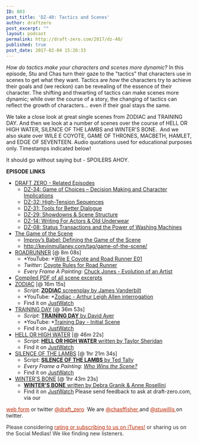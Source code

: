 ```yaml
---
ID: 803
post_title: 'DZ-40: Tactics and Scenes'
author: draftzero
post_excerpt: ""
layout: podcast
permalink: http://draft-zero.com/2017/dz-40/
published: true
post_date: 2017-02-04 15:26:33
---
```

*How do tactics make your characters and scenes more dynamic?* In this episode, Stu and Chas turn their gaze to the "tactics" that characters use in scenes to get what they want. Tactics are *how* the characters try to achieve their goals and (we reckon) can be revealing of the essence of their character. The shifting and thwarting of tactics can make scenes more dynamic; while over the course of a story, the changing of tactics can reflect the growth of characters... even if their goal stays the same. <div>
  We take a close look at great single scenes from ZODIAC and TRAINING DAY. And then we look at a number of scenes over the course of HELL OR HIGH WATER, SILENCE OF THE LAMBS and WINTER'S BONE.  And we also skate over WILE E COYOTE, GAME OF THRONES, MACBETH, HAMLET, and EDGE OF SEVENTEEN. Audio quotations used for educational purposes only. Timestamps indicated below!
</div> It should go without saying but - SPOILERS AHOY. 

**EPISODE LINKS** 
*   <span style="text-decoration: underline;">DRAFT ZERO - Related Episodes</span> 
    *   <a href="http://draft-zero.com/2016/dz-34/" target="_blank">DZ-34: Game of Choices – Decision Making and Character Implications</a>
    *   <a href="http://draft-zero.com/2016/dz-32/" target="_blank">DZ-32: High-Tension Sequences</a>
    *   <a href="http://draft-zero.com/2016/dz-31/" target="_blank">DZ-31: Tools for Better Dialogue</a>
    *   <a href="http://draft-zero.com/2016/dz-29/" target="_blank">DZ-29: Showdowns & Scene Structure</a>
    *   <a href="http://draft-zero.com/2014/dz-14/" target="_blank">DZ-14: Writing For Actors & Old Underwear</a>
    *   <a href="http://draft-zero.com/2014/dz-08/" target="_blank">DZ-08: Status Transactions and the Power of Washing Machines</a>
*   <span style="text-decoration: underline;">The Game of the Scene</span> 
    *   <a href="http://splitsider.com/2012/11/improvs-babel-defining-the-game-of-the-scene/" target="_blank"><span class="name">Improv’s Babel: Defining the Game of the Scene</span></a>
    *   <a href="http://kevinmullaney.com/tag/game-of-the-scene/" target="_blank"><span class="name">http://kevinmullaney.com/tag/game-of-the-scene/</span></a>
*   <span style="text-decoration: underline;">ROADRUNNER</span> [@ 8m 08s] 
    *   *YouTube: *<a href="https://www.youtube.com/watch?v=_W_wz7qQVN0&t=21s" target="_blank">Wile E Coyote and Road Runner E01</a>
    *   <span class="name"><em>Twitter:</em> <a href="https://twitter.com/AmosPosner/status/573228578013384704/photo/1" target="_blank">Coyote Rules for Road Runner</a></span>
    *   <span class="name"><em>Every Frame A Painting: </em><a href="https://www.youtube.com/watch?v=kHpXle4NqWI" target="_blank">Chuck Jones - Evolution of an Artist</a></span>
*   <a href="http://traffic.libsyn.com/draftzero/DZ-40_TacticsAndScenes_ScriptExcerpts.pdf" target="_blank">Compiled PDF of all scene excerpts</a>
*   <span style="text-decoration: underline;">ZODIAC</span> [@ 16m 15s] 
    *   <span class="name done"><em>Script</em>: <a href="http://www.screenplaydb.com/film/scripts/Zodiac.PDF" target="_blank"><strong>ZODIAC</strong> screenplay by James Vanderbilt</a></span>
    *   *YouTube: *<a href="https://www.youtube.com/watch?v=5D13q-2I62w" target="_blank">Zodiac - Arthur Leigh Allen interrogation</a>
    *   Find it on <a href="https://www.justwatch.com/us/movie/zodiac" target="_blank">JustWatch</a>
*   <span style="text-decoration: underline;"><span class="name done">TRAINING DAY</span></span><span class="name done"> [@ 36m 53s]</span> 
    *   <span class="name done"><em>Script</em>: <a href="http://www.dailyscript.com/scripts/Training_Day.pdf" target="_blank"><strong>TRAINING DAY</strong> by David Ayer</a></span>
    *   *YouTube: *<a href="https://www.youtube.com/watch?v=FlZRHx9InKo" target="_blank">Training Day - Initial Scene</a>
    *   Find it on <a href="https://www.justwatch.com/us/movie/jour-de-formation" target="_blank">JustWatch</a>
*   <span style="text-decoration: underline;">HELL OR HIGH WATER</span> [@ 46m 22s] 
    *   <span class="name done"><em>Script</em>: <a href="http://www.la-screenwriter.com/2016/12/16/hell-or-high-water-script/" target="_blank"><strong>HELL OR HIGH WATER</strong> written by Taylor Sheridan</a></span>
    *   Find it on <a href="https://www.justwatch.com/us/movie/hell-or-high-water" target="_blank">JustWatch</a>
*   <span style="text-decoration: underline;">SILENCE OF THE LAMBS</span> [@ 1hr 21m 34s] 
    *   Script: <a href="http://www.chrisjonesblog.com/images/2014/07/Silence-of-the-Lambs.pdf" target="_blank"><strong>SILENCE OF THE LAMBS</strong> by Ted Tally</a>
    *   *Every Frame a Painting*: *<a href="https://www.youtube.com/watch?v=5V-k-p4wzxg" target="_blank">Who Wins the Scene?</a>*
    *   Find it on <a href="https://www.justwatch.com/us/movie/the-silence-of-the-lambs" target="_blank">JustWatch</a>
*   <span style="text-decoration: underline;"><span class="name done">WINTER'S BONE</span></span><span class="name done"> [@ 1hr 43m 23s]</span> 
    *   <span class="name done"><a href="http://www.pages.drexel.edu/~ina22/splaylib/Screenplay-Winters_Bone.pdf" target="_blank"><strong>WINTER'S BONE</strong> written by Debra Granik & Anne Rosellini</a></span>
    *   Find it on <a href="https://www.justwatch.com/us/movie/winters-bone" target="_blank">JustWatch</a> Please send feedback to ask at draft-zero.com, via our 

<a style="font-weight: inherit; font-style: inherit; color: #ba2500;" href="http://draft-zero.com/feedback/" target="_blank">web form</a> or twitter <a style="font-weight: inherit; font-style: inherit; color: #ba2500;" href="https://twitter.com/draft_zero" target="_blank">@draft_zero</a>  We are <a style="font-weight: inherit; font-style: inherit; color: #ba2500;" href="http://www.twitter.com/chasffisher" target="_blank">@chasffisher </a>and <a style="font-weight: inherit; font-style: inherit; color: #ba2500;" href="http://www.twitter.com/stuwillis" target="_blank">@stuwillis </a>on twitter. <p style="color: #2d2d2d;">
  Please considering <a style="font-weight: inherit; font-style: inherit; color: #ba2500;" href="https://itunes.apple.com/au/podcast/draft-zero-screenwriting-podcast/id847126598?mt=2&ls=1">rating or subscribing to us on iTunes!</a> or sharing us on the Social Medias! We like finding new listeners.
</p>